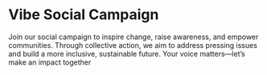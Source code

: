 # Vibe Social Campaign

Join our social campaign to inspire change, raise awareness, and empower communities. Through collective action, we aim to address pressing issues and build a more inclusive, sustainable future. Your voice matters—let’s make an impact together